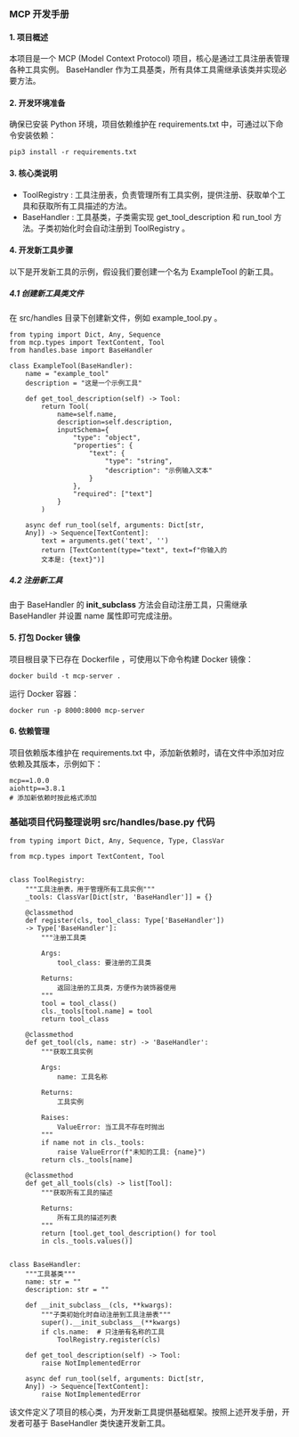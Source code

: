 ### MCP 开发手册 
#### 1. 项目概述
本项目是一个 MCP (Model Context Protocol) 项目，核心是通过工具注册表管理各种工具实例。 BaseHandler 作为工具基类，所有具体工具需继承该类并实现必要方法。
#### 2. 开发环境准备
确保已安装 Python 环境，项目依赖维护在 requirements.txt 中，可通过以下命令安装依赖：
```
pip3 install -r requirements.txt
``` 
#### 3. 核心类说明
- ToolRegistry : 工具注册表，负责管理所有工具实例，提供注册、获取单个工具和获取所有工具描述的方法。
- BaseHandler : 工具基类，子类需实现 get_tool_description 和 run_tool 方法。子类初始化时会自动注册到 ToolRegistry 。 
#### 4. 开发新工具步骤
以下是开发新工具的示例，假设我们要创建一个名为 ExampleTool 的新工具。
##### 4.1 创建新工具类文件
在 src/handles 目录下创建新文件，例如 example_tool.py 。

```
from typing import Dict, Any, Sequence
from mcp.types import TextContent, Tool
from handles.base import BaseHandler

class ExampleTool(BaseHandler):
    name = "example_tool"
    description = "这是一个示例工具"

    def get_tool_description(self) -> Tool:
        return Tool(
            name=self.name,
            description=self.description,
            inputSchema={
                "type": "object",
                "properties": {
                    "text": {
                        "type": "string",
                        "description": "示例输入文本"
                    }
                },
                "required": ["text"]
            }
        )

    async def run_tool(self, arguments: Dict[str, 
    Any]) -> Sequence[TextContent]:
        text = arguments.get('text', '')
        return [TextContent(type="text", text=f"你输入的
        文本是: {text}")]
``` 
##### 4.2 注册新工具
由于 BaseHandler 的 __init_subclass__ 方法会自动注册工具，只需继承 BaseHandler 并设置 name 属性即可完成注册。
#### 5. 打包 Docker 镜像
项目根目录下已存在 Dockerfile ，可使用以下命令构建 Docker 镜像：

```
docker build -t mcp-server .
```
运行 Docker 容器：

```
docker run -p 8000:8000 mcp-server
``` 
#### 6. 依赖管理
项目依赖版本维护在 requirements.txt 中，添加新依赖时，请在文件中添加对应依赖及其版本，示例如下：

```
mcp==1.0.0
aiohttp==3.8.1
# 添加新依赖时按此格式添加
```
### 基础项目代码整理说明 src/handles/base.py 代码
```
from typing import Dict, Any, Sequence, Type, ClassVar

from mcp.types import TextContent, Tool


class ToolRegistry:
    """工具注册表，用于管理所有工具实例"""
    _tools: ClassVar[Dict[str, 'BaseHandler']] = {}

    @classmethod
    def register(cls, tool_class: Type['BaseHandler']) 
    -> Type['BaseHandler']:
        """注册工具类
        
        Args:
            tool_class: 要注册的工具类
            
        Returns:
            返回注册的工具类，方便作为装饰器使用
        """
        tool = tool_class()
        cls._tools[tool.name] = tool
        return tool_class

    @classmethod
    def get_tool(cls, name: str) -> 'BaseHandler':
        """获取工具实例
        
        Args:
            name: 工具名称
            
        Returns:
            工具实例
            
        Raises:
            ValueError: 当工具不存在时抛出
        """
        if name not in cls._tools:
            raise ValueError(f"未知的工具: {name}")
        return cls._tools[name]

    @classmethod
    def get_all_tools(cls) -> list[Tool]:
        """获取所有工具的描述
        
        Returns:
            所有工具的描述列表
        """
        return [tool.get_tool_description() for tool 
        in cls._tools.values()]


class BaseHandler:
    """工具基类"""
    name: str = ""
    description: str = ""

    def __init_subclass__(cls, **kwargs):
        """子类初始化时自动注册到工具注册表"""
        super().__init_subclass__(**kwargs)
        if cls.name:  # 只注册有名称的工具
            ToolRegistry.register(cls)

    def get_tool_description(self) -> Tool:
        raise NotImplementedError

    async def run_tool(self, arguments: Dict[str, 
    Any]) -> Sequence[TextContent]:
        raise NotImplementedError
```
该文件定义了项目的核心类，为开发新工具提供基础框架。按照上述开发手册，开发者可基于 BaseHandler 类快速开发新工具。